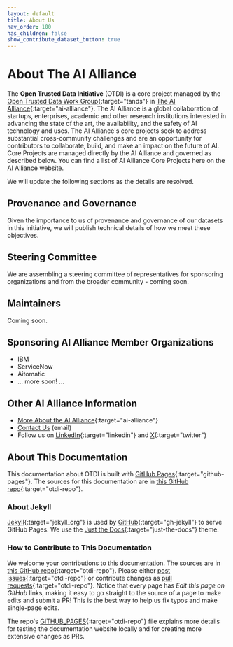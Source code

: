 ```yaml
---
layout: default
title: About Us
nav_order: 100
has_children: false
show_contribute_dataset_button: true
---
```


# About The AI Alliance

The **Open Trusted Data Initiative** (OTDI) is a core project managed by the [Open Trusted Data Work Group](https://thealliance.ai/focusareas/foundation-models){:target="tands"} in [The AI Alliance](https://thealliance.ai){:target="ai-alliance"}. The AI Alliance is a global collaboration of startups, enterprises, academic and other research institutions interested in advancing the state of the art, the availability, and the safety of AI technology and uses. The AI Alliance's core projects seek to address substantial cross-community challenges and are an opportunity for contributors to collaborate, build, and make an impact on the future of AI. Core Projects are managed directly by the AI Alliance and governed as described below. You can find a list of AI Alliance Core Projects here on the AI Alliance website.

We will update the following sections as the details are resolved.

## Provenance and Governance

Given the importance to us of provenance and governance of our datasets in this initiative, we will publish technical details of how we meet these objectives.

## Steering Committee

We are assembling a steering committee of representatives for sponsoring organizations and from the broader community - coming soon.

## Maintainers

Coming soon.

## Sponsoring AI Alliance Member Organizations

* IBM
* ServiceNow
* Aitomatic
* ... more soon! ...

## Other AI Alliance Information

* [More About the AI Alliance](https://thealliance.ai/about-aia){:target="ai-alliance"}
* [Contact Us](mailto:contact@thealliance.ai) (email)
* Follow us on [LinkedIn](https://www.linkedin.com/company/the-aialliance/){:target="linkedin"} and [X](https://x.com/thealliance_ai){:target="twitter"}

## About This Documentation

This documentation about OTDI is built with [GitHub Pages](https://pages.github.com/){:target="github-pages"}. The sources for this documentation are in [this GitHub repo](https://github.com/The-AI-Alliance/open-trusted-data-initiative/tree/main/docs){:target="otdi-repo"}.

### About Jekyll

[Jekyll](https://github.com/jekyll){:target="jekyll_org"} is used by [GitHub](https://github.com/jekyll/jekyll){:target="gh-jekyll"} to serve GitHub Pages. We use the [Just the Docs](https://just-the-docs.github.io/just-the-docs/){:target="just-the-docs"} theme.

### How to Contribute to This Documentation

We welcome your contributions to this documentation. The sources are in [this GitHub repo](https://github.com/The-AI-Alliance/open-trusted-data-initiative){:target="otdi-repo"}. Please either [post issues](https://github.com/The-AI-Alliance/open-trusted-data-initiative/issues){:target="otdi-repo"} or contribute changes as [pull requests](https://github.com/The-AI-Alliance/open-trusted-data-initiative/pulls){:target="otdi-repo"}. Notice that every page has _Edit this page on GitHub_ links, making it easy to go straight to the source of a page to make edits and submit a PR! This is the best way to help us fix typos and make single-page edits.

The repo's [GITHUB_PAGES](https://github.com/The-AI-Alliance/open-trusted-data-initiative/blob/main/GITHUB_PAGES.md){:target="otdi-repo"} file explains more details for testing the documentation website locally and for creating more extensive changes as PRs.
